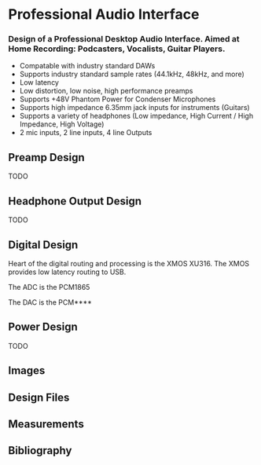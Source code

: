 # Professional Audio Interface
### Design of a Professional Desktop Audio Interface. Aimed at Home Recording: Podcasters, Vocalists, Guitar Players.

- Compatable with industry standard DAWs
- Supports industry standard sample rates (44.1kHz, 48kHz, and more)
- Low latency
- Low distortion, low noise, high performance preamps
- Supports +48V Phantom Power for Condenser Microphones
- Supports high impedance 6.35mm jack inputs for instruments (Guitars)
- Supports a variety of headphones (Low impedance, High Current / High Impedance, High Voltage)
- 2 mic inputs, 2 line inputs, 4 line Outputs

## Preamp Design
TODO

## Headphone Output Design
TODO

## Digital Design
Heart of the digital routing and processing is the XMOS XU316. The XMOS provides low latency routing to USB.

The ADC is the PCM1865

The DAC is the PCM****

## Power Design
TODO

## Images
## Design Files
## Measurements
## Bibliography

